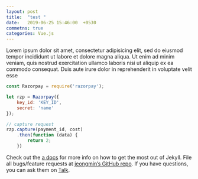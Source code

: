 ```yaml
---
layout: post
title:  "test "
date:   2019-06-25 15:46:00  +0530
commetns: true 
categories: Vue.js  
---
```

Lorem ipsum dolor sit amet, consectetur adipisicing elit, sed do eiusmod tempor incididunt ut labore et dolore magna aliqua. Ut enim ad minim veniam, quis nostrud exercitation ullamco laboris nisi ut aliquip ex ea commodo consequat. Duis aute irure dolor in reprehenderit in voluptate velit esse

```javascript 
const Razorpay = require('razorpay');

let rzp = Razorpay({
	key_id: 'KEY_ID',
	secret: 'name'
});

// capture request
rzp.capture(payment_id, cost)
	.then(function (data) {
		return 2;
	})
```

Check out the [a docs][jekyll-docs] for more info on how to get the most out of Jekyll. File all bugs/feature requests at [jeongmin’s GitHub repo][jekyll-gh]. If you have questions, you can ask them on [Talk][jekyll-talk].

[jekyll-docs]: https://jekyllrb.com/docs/home
[jekyll-gh]:   https://github.com/Youngerjesus
[jekyll-talk]: https://talk.jekyllrb.com/
